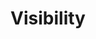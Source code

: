---
# Feel free to add content and custom Front Matter to this file.
# To modify the layout, see https://jekyllrb.com/docs/themes/#overriding-theme-defaults

pageID: visibility
category: "Visibility"
title: Visibility
description: Sets a handful of CSS properties that affects the element's visibility to users and machines.
syntax: 
  - data-h2-visibility="MEDIA(VALUE)"
notes:
examples:
---